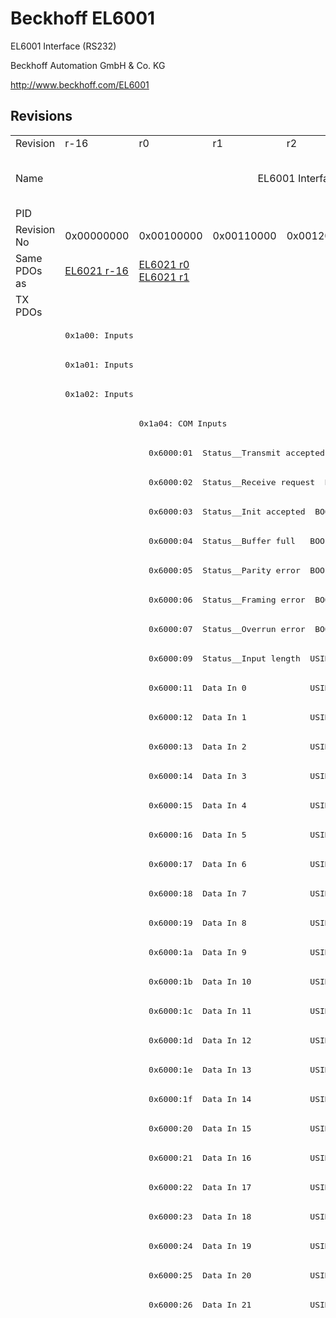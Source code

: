 # Beckhoff EL6001

EL6001 Interface (RS232)

Beckhoff Automation GmbH & Co. KG

http://www.beckhoff.com/EL6001

## Revisions
<table>
<tr >
<td>Revision</td>
<td>r-16</td>
<td>r0</td>
<td>r1</td>
<td>r2</td>
<td>r3</td>
<td>r4</td>
<td>r5</td>
<td>r9979</td>
</tr>
<tr >
<td>Name</td>
<td colspan=7 align="center">EL6001 Interface (RS232)</td>
<td>EL6001 Interface (RS232) (15 Byte)</td>
</tr>
<tr >
<td>PID</td>
<td colspan=8 align="center">0x17713052</td>
</tr>
<tr >
<td>Revision No</td>
<td>0x00000000</td>
<td>0x00100000</td>
<td>0x00110000</td>
<td>0x00120000</td>
<td>0x00130000</td>
<td>0x00140000</td>
<td>0x00150000</td>
<td>0x270b0000</td>
</tr>
<tr >
<td>Same PDOs as</td>
<td><a href="EL6021">EL6021 r-16</a></td>
<td><a href="EL6021">EL6021 r0</a><br/><a href="EL6021">EL6021 r1</a></td>
<td colspan=6 align="center"></td>
</tr>
<tr class="txpdo">
<td rowspan=94 valign=top>TX PDOs</td>
<td colspan=7 align="left"><pre></pre></td>
<td><pre>: </pre></td>
<td></td>
</tr>
<tr class="txpdo">
<td colspan=7 align="left"><pre>0x1a00: Inputs</pre></td>
<td><pre></pre></td>
</tr>
<tr class="txpdo">
<td colspan=7 align="left"><pre>0x1a01: Inputs</pre></td>
<td><pre></pre></td>
</tr>
<tr class="txpdo">
<td colspan=7 align="left"><pre>0x1a02: Inputs</pre></td>
<td><pre></pre></td>
</tr>
<tr class="txpdo">
<td><pre></pre></td>
<td colspan=6 align="left"><pre>0x1a04: COM Inputs</pre></td>
<td><pre></pre></td>
</tr>
<tr class="txpdo">
<td><pre></pre></td>
<td colspan=6 align="left"><pre>  0x6000:01  Status__Transmit accepted  BOOL</pre></td>
<td><pre></pre></td>
</tr>
<tr class="txpdo">
<td><pre></pre></td>
<td colspan=6 align="left"><pre>  0x6000:02  Status__Receive request  BOOL</pre></td>
<td><pre></pre></td>
</tr>
<tr class="txpdo">
<td><pre></pre></td>
<td colspan=6 align="left"><pre>  0x6000:03  Status__Init accepted  BOOL</pre></td>
<td><pre></pre></td>
</tr>
<tr class="txpdo">
<td><pre></pre></td>
<td colspan=6 align="left"><pre>  0x6000:04  Status__Buffer full   BOOL</pre></td>
<td><pre></pre></td>
</tr>
<tr class="txpdo">
<td><pre></pre></td>
<td colspan=6 align="left"><pre>  0x6000:05  Status__Parity error  BOOL</pre></td>
<td><pre></pre></td>
</tr>
<tr class="txpdo">
<td><pre></pre></td>
<td colspan=6 align="left"><pre>  0x6000:06  Status__Framing error  BOOL</pre></td>
<td><pre></pre></td>
</tr>
<tr class="txpdo">
<td><pre></pre></td>
<td colspan=6 align="left"><pre>  0x6000:07  Status__Overrun error  BOOL</pre></td>
<td><pre></pre></td>
</tr>
<tr class="txpdo">
<td><pre></pre></td>
<td colspan=6 align="left"><pre>  0x6000:09  Status__Input length  USINT</pre></td>
<td><pre></pre></td>
</tr>
<tr class="txpdo">
<td><pre></pre></td>
<td colspan=6 align="left"><pre>  0x6000:11  Data In 0             USINT</pre></td>
<td><pre></pre></td>
</tr>
<tr class="txpdo">
<td><pre></pre></td>
<td colspan=6 align="left"><pre>  0x6000:12  Data In 1             USINT</pre></td>
<td><pre></pre></td>
</tr>
<tr class="txpdo">
<td><pre></pre></td>
<td colspan=6 align="left"><pre>  0x6000:13  Data In 2             USINT</pre></td>
<td><pre></pre></td>
</tr>
<tr class="txpdo">
<td><pre></pre></td>
<td colspan=6 align="left"><pre>  0x6000:14  Data In 3             USINT</pre></td>
<td><pre></pre></td>
</tr>
<tr class="txpdo">
<td><pre></pre></td>
<td colspan=6 align="left"><pre>  0x6000:15  Data In 4             USINT</pre></td>
<td><pre></pre></td>
</tr>
<tr class="txpdo">
<td><pre></pre></td>
<td colspan=6 align="left"><pre>  0x6000:16  Data In 5             USINT</pre></td>
<td><pre></pre></td>
</tr>
<tr class="txpdo">
<td><pre></pre></td>
<td colspan=6 align="left"><pre>  0x6000:17  Data In 6             USINT</pre></td>
<td><pre></pre></td>
</tr>
<tr class="txpdo">
<td><pre></pre></td>
<td colspan=6 align="left"><pre>  0x6000:18  Data In 7             USINT</pre></td>
<td><pre></pre></td>
</tr>
<tr class="txpdo">
<td><pre></pre></td>
<td colspan=6 align="left"><pre>  0x6000:19  Data In 8             USINT</pre></td>
<td><pre></pre></td>
</tr>
<tr class="txpdo">
<td><pre></pre></td>
<td colspan=6 align="left"><pre>  0x6000:1a  Data In 9             USINT</pre></td>
<td><pre></pre></td>
</tr>
<tr class="txpdo">
<td><pre></pre></td>
<td colspan=6 align="left"><pre>  0x6000:1b  Data In 10            USINT</pre></td>
<td><pre></pre></td>
</tr>
<tr class="txpdo">
<td><pre></pre></td>
<td colspan=6 align="left"><pre>  0x6000:1c  Data In 11            USINT</pre></td>
<td><pre></pre></td>
</tr>
<tr class="txpdo">
<td><pre></pre></td>
<td colspan=6 align="left"><pre>  0x6000:1d  Data In 12            USINT</pre></td>
<td><pre></pre></td>
</tr>
<tr class="txpdo">
<td><pre></pre></td>
<td colspan=6 align="left"><pre>  0x6000:1e  Data In 13            USINT</pre></td>
<td><pre></pre></td>
</tr>
<tr class="txpdo">
<td><pre></pre></td>
<td colspan=6 align="left"><pre>  0x6000:1f  Data In 14            USINT</pre></td>
<td><pre></pre></td>
</tr>
<tr class="txpdo">
<td><pre></pre></td>
<td colspan=6 align="left"><pre>  0x6000:20  Data In 15            USINT</pre></td>
<td><pre></pre></td>
</tr>
<tr class="txpdo">
<td><pre></pre></td>
<td colspan=6 align="left"><pre>  0x6000:21  Data In 16            USINT</pre></td>
<td><pre></pre></td>
</tr>
<tr class="txpdo">
<td><pre></pre></td>
<td colspan=6 align="left"><pre>  0x6000:22  Data In 17            USINT</pre></td>
<td><pre></pre></td>
</tr>
<tr class="txpdo">
<td><pre></pre></td>
<td colspan=6 align="left"><pre>  0x6000:23  Data In 18            USINT</pre></td>
<td><pre></pre></td>
</tr>
<tr class="txpdo">
<td><pre></pre></td>
<td colspan=6 align="left"><pre>  0x6000:24  Data In 19            USINT</pre></td>
<td><pre></pre></td>
</tr>
<tr class="txpdo">
<td><pre></pre></td>
<td colspan=6 align="left"><pre>  0x6000:25  Data In 20            USINT</pre></td>
<td><pre></pre></td>
</tr>
<tr class="txpdo">
<td><pre></pre></td>
<td colspan=6 align="left"><pre>  0x6000:26  Data In 21            USINT</pre></td>
<td><pre></pre></td>
</tr>
<tr class="txpdo">
<td colspan=4 align="left"><pre></pre></td>
<td colspan=3 align="left"><pre>0x1a05: COM ext. inputs</pre></td>
<td><pre></pre></td>
</tr>
<tr class="txpdo">
<td colspan=4 align="left"><pre></pre></td>
<td colspan=3 align="left"><pre>  0x6001:01  Status__Transmit accepted  BOOL</pre></td>
<td><pre></pre></td>
</tr>
<tr class="txpdo">
<td colspan=4 align="left"><pre></pre></td>
<td colspan=3 align="left"><pre>  0x6001:02  Status__Receive request  BOOL</pre></td>
<td><pre></pre></td>
</tr>
<tr class="txpdo">
<td colspan=4 align="left"><pre></pre></td>
<td colspan=3 align="left"><pre>  0x6001:03  Status__Init accepted  BOOL</pre></td>
<td><pre></pre></td>
</tr>
<tr class="txpdo">
<td colspan=4 align="left"><pre></pre></td>
<td colspan=3 align="left"><pre>  0x6001:04  Status__Buffer full   BOOL</pre></td>
<td><pre></pre></td>
</tr>
<tr class="txpdo">
<td colspan=4 align="left"><pre></pre></td>
<td colspan=3 align="left"><pre>  0x6001:05  Status__Parity error  BOOL</pre></td>
<td><pre></pre></td>
</tr>
<tr class="txpdo">
<td colspan=4 align="left"><pre></pre></td>
<td colspan=3 align="left"><pre>  0x6001:06  Status__Framing error  BOOL</pre></td>
<td><pre></pre></td>
</tr>
<tr class="txpdo">
<td colspan=4 align="left"><pre></pre></td>
<td colspan=3 align="left"><pre>  0x6001:07  Status__Overrun error  BOOL</pre></td>
<td><pre></pre></td>
</tr>
<tr class="txpdo">
<td colspan=4 align="left"><pre></pre></td>
<td colspan=3 align="left"><pre>  0x6001:09  Status__Input length  USINT</pre></td>
<td><pre></pre></td>
</tr>
<tr class="txpdo">
<td colspan=4 align="left"><pre></pre></td>
<td colspan=3 align="left"><pre>  0x6001:11  Data In 0             UINT</pre></td>
<td><pre></pre></td>
</tr>
<tr class="txpdo">
<td colspan=4 align="left"><pre></pre></td>
<td colspan=3 align="left"><pre>  0x6001:12  Data In 1             UINT</pre></td>
<td><pre></pre></td>
</tr>
<tr class="txpdo">
<td colspan=4 align="left"><pre></pre></td>
<td colspan=3 align="left"><pre>  0x6001:13  Data In 2             UINT</pre></td>
<td><pre></pre></td>
</tr>
<tr class="txpdo">
<td colspan=4 align="left"><pre></pre></td>
<td colspan=3 align="left"><pre>  0x6001:14  Data In 3             UINT</pre></td>
<td><pre></pre></td>
</tr>
<tr class="txpdo">
<td colspan=4 align="left"><pre></pre></td>
<td colspan=3 align="left"><pre>  0x6001:15  Data In 4             UINT</pre></td>
<td><pre></pre></td>
</tr>
<tr class="txpdo">
<td colspan=4 align="left"><pre></pre></td>
<td colspan=3 align="left"><pre>  0x6001:16  Data In 5             UINT</pre></td>
<td><pre></pre></td>
</tr>
<tr class="txpdo">
<td colspan=4 align="left"><pre></pre></td>
<td colspan=3 align="left"><pre>  0x6001:17  Data In 6             UINT</pre></td>
<td><pre></pre></td>
</tr>
<tr class="txpdo">
<td colspan=4 align="left"><pre></pre></td>
<td colspan=3 align="left"><pre>  0x6001:18  Data In 7             UINT</pre></td>
<td><pre></pre></td>
</tr>
<tr class="txpdo">
<td colspan=4 align="left"><pre></pre></td>
<td colspan=3 align="left"><pre>  0x6001:19  Data In 8             UINT</pre></td>
<td><pre></pre></td>
</tr>
<tr class="txpdo">
<td colspan=4 align="left"><pre></pre></td>
<td colspan=3 align="left"><pre>  0x6001:1a  Data In 9             UINT</pre></td>
<td><pre></pre></td>
</tr>
<tr class="txpdo">
<td colspan=4 align="left"><pre></pre></td>
<td colspan=3 align="left"><pre>  0x6001:1b  Data In 10            UINT</pre></td>
<td><pre></pre></td>
</tr>
<tr class="txpdo">
<td colspan=4 align="left"><pre></pre></td>
<td colspan=3 align="left"><pre>  0x6001:1c  Data In 11            UINT</pre></td>
<td><pre></pre></td>
</tr>
<tr class="txpdo">
<td colspan=4 align="left"><pre></pre></td>
<td colspan=3 align="left"><pre>  0x6001:1d  Data In 12            UINT</pre></td>
<td><pre></pre></td>
</tr>
<tr class="txpdo">
<td colspan=4 align="left"><pre></pre></td>
<td colspan=3 align="left"><pre>  0x6001:1e  Data In 13            UINT</pre></td>
<td><pre></pre></td>
</tr>
<tr class="txpdo">
<td colspan=4 align="left"><pre></pre></td>
<td colspan=3 align="left"><pre>  0x6001:1f  Data In 14            UINT</pre></td>
<td><pre></pre></td>
</tr>
<tr class="txpdo">
<td colspan=4 align="left"><pre></pre></td>
<td colspan=3 align="left"><pre>  0x6001:20  Data In 15            UINT</pre></td>
<td><pre></pre></td>
</tr>
<tr class="txpdo">
<td colspan=4 align="left"><pre></pre></td>
<td colspan=3 align="left"><pre>  0x6001:21  Data In 16            UINT</pre></td>
<td><pre></pre></td>
</tr>
<tr class="txpdo">
<td colspan=4 align="left"><pre></pre></td>
<td colspan=3 align="left"><pre>  0x6001:22  Data In 17            UINT</pre></td>
<td><pre></pre></td>
</tr>
<tr class="txpdo">
<td colspan=4 align="left"><pre></pre></td>
<td colspan=3 align="left"><pre>  0x6001:23  Data In 18            UINT</pre></td>
<td><pre></pre></td>
</tr>
<tr class="txpdo">
<td colspan=4 align="left"><pre></pre></td>
<td colspan=3 align="left"><pre>  0x6001:24  Data In 19            UINT</pre></td>
<td><pre></pre></td>
</tr>
<tr class="txpdo">
<td colspan=4 align="left"><pre></pre></td>
<td colspan=3 align="left"><pre>  0x6001:25  Data In 20            UINT</pre></td>
<td><pre></pre></td>
</tr>
<tr class="txpdo">
<td colspan=4 align="left"><pre></pre></td>
<td colspan=3 align="left"><pre>  0x6001:26  Data In 21            UINT</pre></td>
<td><pre></pre></td>
</tr>
<tr class="txpdo">
<td colspan=4 align="left"><pre></pre></td>
<td colspan=3 align="left"><pre>  0x6001:27  Data In 22            UINT</pre></td>
<td><pre></pre></td>
</tr>
<tr class="txpdo">
<td colspan=4 align="left"><pre></pre></td>
<td colspan=3 align="left"><pre>  0x6001:28  Data In 23            UINT</pre></td>
<td><pre></pre></td>
</tr>
<tr class="txpdo">
<td colspan=4 align="left"><pre></pre></td>
<td colspan=3 align="left"><pre>  0x6001:29  Data In 24            UINT</pre></td>
<td><pre></pre></td>
</tr>
<tr class="txpdo">
<td colspan=4 align="left"><pre></pre></td>
<td colspan=3 align="left"><pre>  0x6001:2a  Data In 25            UINT</pre></td>
<td><pre></pre></td>
</tr>
<tr class="txpdo">
<td colspan=4 align="left"><pre></pre></td>
<td colspan=3 align="left"><pre>  0x6001:2b  Data In 26            UINT</pre></td>
<td><pre></pre></td>
</tr>
<tr class="txpdo">
<td colspan=4 align="left"><pre></pre></td>
<td colspan=3 align="left"><pre>  0x6001:2c  Data In 27            UINT</pre></td>
<td><pre></pre></td>
</tr>
<tr class="txpdo">
<td colspan=4 align="left"><pre></pre></td>
<td colspan=3 align="left"><pre>  0x6001:2d  Data In 28            UINT</pre></td>
<td><pre></pre></td>
</tr>
<tr class="txpdo">
<td colspan=4 align="left"><pre></pre></td>
<td colspan=3 align="left"><pre>  0x6001:2e  Data In 29            UINT</pre></td>
<td><pre></pre></td>
</tr>
<tr class="txpdo">
<td colspan=4 align="left"><pre></pre></td>
<td colspan=3 align="left"><pre>  0x6001:2f  Data In 30            UINT</pre></td>
<td><pre></pre></td>
</tr>
<tr class="txpdo">
<td colspan=4 align="left"><pre></pre></td>
<td colspan=3 align="left"><pre>  0x6001:30  Data In 31            UINT</pre></td>
<td><pre></pre></td>
</tr>
<tr class="txpdo">
<td colspan=4 align="left"><pre></pre></td>
<td colspan=3 align="left"><pre>  0x6001:31  Data In 32            UINT</pre></td>
<td><pre></pre></td>
</tr>
<tr class="txpdo">
<td colspan=4 align="left"><pre></pre></td>
<td colspan=3 align="left"><pre>  0x6001:32  Data In 33            UINT</pre></td>
<td><pre></pre></td>
</tr>
<tr class="txpdo">
<td colspan=4 align="left"><pre></pre></td>
<td colspan=3 align="left"><pre>  0x6001:33  Data In 34            UINT</pre></td>
<td><pre></pre></td>
</tr>
<tr class="txpdo">
<td colspan=4 align="left"><pre></pre></td>
<td colspan=3 align="left"><pre>  0x6001:34  Data In 35            UINT</pre></td>
<td><pre></pre></td>
</tr>
<tr class="txpdo">
<td colspan=4 align="left"><pre></pre></td>
<td colspan=3 align="left"><pre>  0x6001:35  Data In 36            UINT</pre></td>
<td><pre></pre></td>
</tr>
<tr class="txpdo">
<td colspan=4 align="left"><pre></pre></td>
<td colspan=3 align="left"><pre>  0x6001:36  Data In 37            UINT</pre></td>
<td><pre></pre></td>
</tr>
<tr class="txpdo">
<td colspan=4 align="left"><pre></pre></td>
<td colspan=3 align="left"><pre>  0x6001:37  Data In 38            UINT</pre></td>
<td><pre></pre></td>
</tr>
<tr class="txpdo">
<td colspan=4 align="left"><pre></pre></td>
<td colspan=3 align="left"><pre>  0x6001:38  Data In 39            UINT</pre></td>
<td><pre></pre></td>
</tr>
<tr class="txpdo">
<td colspan=4 align="left"><pre></pre></td>
<td colspan=3 align="left"><pre>  0x6001:39  Data In 40            UINT</pre></td>
<td><pre></pre></td>
</tr>
<tr class="txpdo">
<td colspan=4 align="left"><pre></pre></td>
<td colspan=3 align="left"><pre>  0x6001:3a  Data In 41            UINT</pre></td>
<td><pre></pre></td>
</tr>
<tr class="txpdo">
<td colspan=4 align="left"><pre></pre></td>
<td colspan=3 align="left"><pre>  0x6001:3b  Data In 42            UINT</pre></td>
<td><pre></pre></td>
</tr>
<tr class="txpdo">
<td colspan=4 align="left"><pre></pre></td>
<td colspan=3 align="left"><pre>  0x6001:3c  Data In 43            UINT</pre></td>
<td><pre></pre></td>
</tr>
<tr class="txpdo">
<td colspan=4 align="left"><pre></pre></td>
<td colspan=3 align="left"><pre>  0x6001:3d  Data In 44            UINT</pre></td>
<td><pre></pre></td>
</tr>
<tr class="txpdo">
<td colspan=4 align="left"><pre></pre></td>
<td colspan=3 align="left"><pre>  0x6001:3e  Data In 45            UINT</pre></td>
<td><pre></pre></td>
</tr>
<tr class="txpdo">
<td colspan=4 align="left"><pre></pre></td>
<td colspan=3 align="left"><pre>  0x6001:3f  Data In 46            UINT</pre></td>
<td><pre></pre></td>
</tr>
<tr class="txpdo">
<td colspan=4 align="left"><pre></pre></td>
<td colspan=3 align="left"><pre>  0x6001:40  Data In 47            UINT</pre></td>
<td><pre></pre></td>
</tr>
<tr class="txpdo">
<td colspan=4 align="left"><pre></pre></td>
<td colspan=3 align="left"><pre>  0x6001:41  Data In 48            UINT</pre></td>
<td><pre></pre></td>
</tr>
<tr class="txpdo">
<td colspan=4 align="left"><pre></pre></td>
<td colspan=3 align="left"><pre>  0x6001:42  Data In 49            UINT</pre></td>
<td><pre></pre></td>
</tr>
<tr >
<td>RxPDOs</td>
<td colspan=8 align="left"></td>
</tr>
</table>
